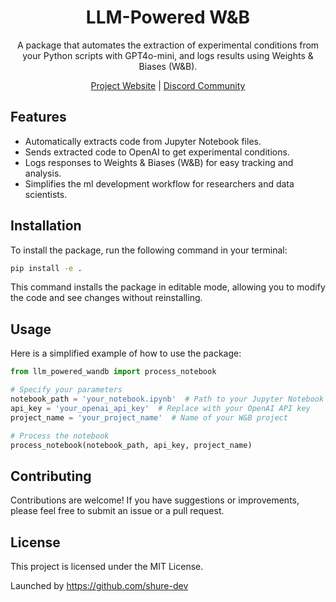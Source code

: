 <div align="center">

# LLM-Powered W&B

A package that automates the extraction of experimental conditions from your Python scripts with GPT4o-mini, and logs results using Weights & Biases (W&B).

[Project Website](https://sites.google.com/view/llm-powered-wandb/home) | [Discord Community](https://discord.gg/3xvUV6xcKW)

</div>

## Features
- Automatically extracts code from Jupyter Notebook files.
- Sends extracted code to OpenAI to get experimental conditions.
- Logs responses to Weights & Biases (W&B) for easy tracking and analysis.
- Simplifies the ml development workflow for researchers and data scientists.

## Installation
To install the package, run the following command in your terminal:
```bash
pip install -e .
```
This command installs the package in editable mode, allowing you to modify the code and see changes without reinstalling.

## Usage
Here is a simplified example of how to use the package:
```python
from llm_powered_wandb import process_notebook

# Specify your parameters
notebook_path = 'your_notebook.ipynb'  # Path to your Jupyter Notebook
api_key = 'your_openai_api_key'  # Replace with your OpenAI API key
project_name = 'your_project_name'  # Name of your W&B project

# Process the notebook
process_notebook(notebook_path, api_key, project_name)
```

## Contributing
Contributions are welcome! If you have suggestions or improvements, please feel free to submit an issue or a pull request.

## License
This project is licensed under the MIT License.

Launched by https://github.com/shure-dev

